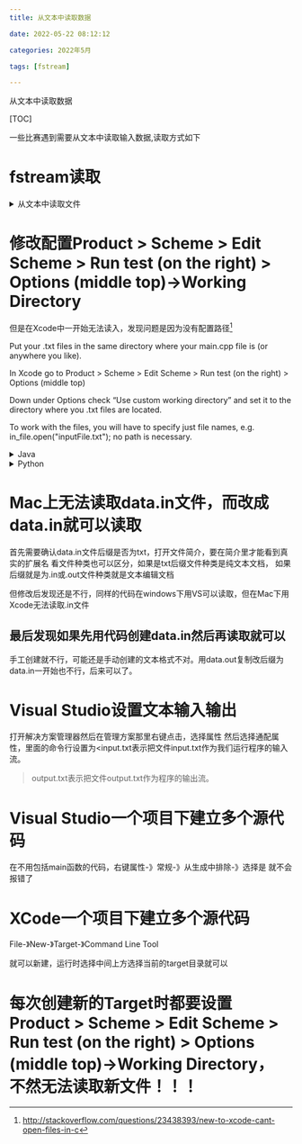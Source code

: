 ```yaml
---
title: 从文本中读取数据

date: 2022-05-22 08:12:12  

categories: 2022年5月

tags: [fstream]

---
```


从文本中读取数据

<!-- more -->

[TOC]


一些比赛遇到需要从文本中读取输入数据,读取方式如下

# fstream读取

<details>
    <summary>从文本中读取文件</summary>

```
#include<fstream>
#include<iostream>
using namespace std;
int main() {
    ifstream inFile("in.txt");
    ofstream outFile("out.txt");
    if (!inFile.is_open()){
       cerr << "open file failed!" << endl;
       exit(-1);
    }
    int num=0;
    string str;
    inFile>>num;
    cout<<num<<endl;
    outFile<<num<<endl;
    while(!inFile.eof()){
        getline(inFile, str);
        cout<<str<<endl;
        outFile<<str;
    }
    inFile.close();
    outFile.close();
    return 0;
}


```
</details>

# 修改配置Product > Scheme > Edit Scheme > Run test (on the right) > Options (middle top)->Working Directory
但是在Xcode中一开始无法读入，发现问题是因为没有配置路径[^1]

Put your .txt files in the same directory where your main.cpp file is (or anywhere you like).


In Xcode go to Product > Scheme > Edit Scheme > Run test (on the right) > Options (middle top) 

Down under Options check “Use custom working directory” and set it to the directory where you .txt files are located. 

To work with the files, you will have to specify just file names, e.g. in_file.open("inputFile.txt"); no path is necessary.





<details>
    <summary>Java</summary>

```

     Scanner scanner = new Scanner(new File(System.getProperty("user.dir") + "/src/in.txt"));
            while (scanner.hasNext()) {
                String number = scanner.nextLine();
                Integer num = Integer.valueOf(number);
            }
```
</details>



<details>
    <summary>Python</summary>

```
import random
with open('number.txt', 'w') as f:
    for i in range(5):
        f.write(str(random.randint(1, 10))+' ')

L = []
with open('number.txt', 'r') as f:
    read_data = f.read()
    strs = read_data.split();
    for i in strs:
        L.append(int(i))
    L.sort()
    print(L)
     
```
</details>


# Mac上无法读取data.in文件，而改成data.in就可以读取

首先需要确认data.in文件后缀是否为txt，打开文件简介，要在简介里才能看到真实的扩展名
看文件种类也可以区分，如果是txt后缀文件种类是纯文本文档，
如果后缀就是为.in或.out文件种类就是文本编辑文档

但修改后发现还是不行，同样的代码在windows下用VS可以读取，但在Mac下用Xcode无法读取.in文件

## 最后发现如果先用代码创建data.in然后再读取就可以

手工创建就不行，可能还是手动创建的文本格式不对。用data.out复制改后缀为data.in一开始也不行，后来可以了。


# Visual Studio设置文本输入输出

打开解决方案管理器然后在管理方案那里右键点击，选择属性
然后选择通配属性，里面的命令行设置为<input.txt表示把文件input.txt作为我们运行程序的输入流。 

>output.txt表示把文件output.txt作为程序的输出流。


# Visual Studio一个项目下建立多个源代码
在不用包括main函数的代码，右键属性-》常规-》从生成中排除-》选择是
就不会报错了


# XCode一个项目下建立多个源代码

File-》New-》Target-》Command Line Tool

就可以新建，运行时选择中间上方选择当前的target目录就可以

# 每次创建新的Target时都要设置Product > Scheme > Edit Scheme > Run test (on the right) > Options (middle top)->Working Directory， 不然无法读取新文件！！！


[^1]:http://stackoverflow.com/questions/23438393/new-to-xcode-cant-open-files-in-c